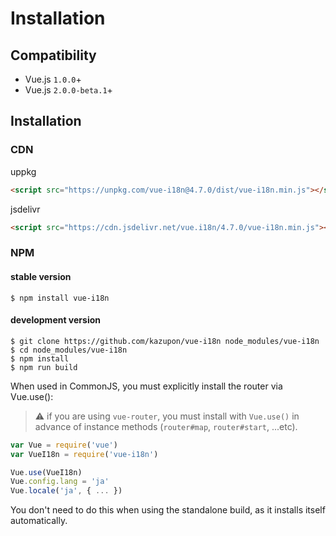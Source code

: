 # Installation

## Compatibility
- Vue.js `1.0.0`+ 
- Vue.js `2.0.0-beta.1`+


## Installation

### CDN
uppkg
```html
<script src="https://unpkg.com/vue-i18n@4.7.0/dist/vue-i18n.min.js"></script>
```

jsdelivr

```html
<script src="https://cdn.jsdelivr.net/vue.i18n/4.7.0/vue-i18n.min.js"></script>
```

### NPM

#### stable version

    $ npm install vue-i18n

#### development version

    $ git clone https://github.com/kazupon/vue-i18n node_modules/vue-i18n
    $ cd node_modules/vue-i18n
    $ npm install
    $ npm run build

When used in CommonJS, you must explicitly install the router via Vue.use():

> :warning: if you are using `vue-router`, you must install with `Vue.use()` in advance of instance methods (`router#map`, `router#start`, ...etc).

```javascript
var Vue = require('vue')
var VueI18n = require('vue-i18n')

Vue.use(VueI18n)
Vue.config.lang = 'ja'
Vue.locale('ja', { ... })
```

You don't need to do this when using the standalone build, as it installs itself automatically.
